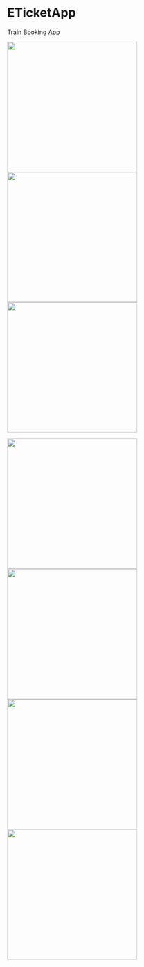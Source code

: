 # ETicketApp
Train Booking App
<p float="left">
<img width="300" src="https://user-images.githubusercontent.com/22616354/71957565-bd8be800-31f6-11ea-8632-02b25128f866.png">

<img width="300" src="https://user-images.githubusercontent.com/22616354/71957804-5fabd000-31f7-11ea-8955-033ad23e53ad.png">

<img width="300" src="https://user-images.githubusercontent.com/22616354/71957823-663a4780-31f7-11ea-8bd1-3f97db47a84d.png">
</p>
<img width="300" src="https://user-images.githubusercontent.com/22616354/71957713-2ecb9b00-31f7-11ea-8ba7-8082f3a6fd77.png">

<img width="300" src="https://user-images.githubusercontent.com/22616354/71957796-56bafe80-31f7-11ea-8045-9dcdd89c66b7.png">

<img width="300" src="https://user-images.githubusercontent.com/22616354/71957835-6b979200-31f7-11ea-9964-1edbb872e815.png">

<img width="300" src="https://user-images.githubusercontent.com/22616354/71957852-72bea000-31f7-11ea-83de-2a8de200f952.png">
